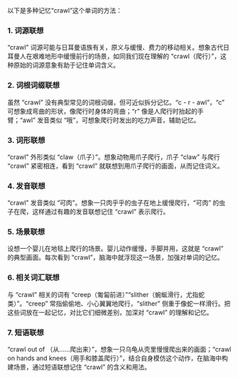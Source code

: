 以下是多种记忆“crawl”这个单词的方法：

### 1. 词源联想
“crawl” 词源可能与日耳曼语族有关，原义与缓慢、费力的移动相关。想象古代日耳曼人在艰难地形中缓慢前行的场景，如同我们现在理解的 “crawl（爬行）”，这种原始的词源意象有助于记住单词含义。

### 2. 词根词缀联想
虽然 “crawl” 没有典型常见的词根词缀，但可近似拆分记忆。“c - r - awl”，“c” 可想象成弯曲的形状，像爬行时身体的弯曲；“r” 像是人爬行时抬起的手臂；“awl” 发音类似 “哦”，可想象爬行时发出的吃力声音，辅助记忆。

### 3. 词形联想
“crawl” 外形类似 “claw（爪子）”。想象动物用爪子爬行，爪子 “claw” 与爬行 “crawl” 紧密相连，看到 “crawl” 就联想到用爪子爬行的画面，从而记住词义。

### 4. 发音联想
“crawl” 发音类似 “可肉”。想象一只肉乎乎的虫子在地上缓慢爬行，“可肉” 的虫子在爬，这样通过有趣的发音联想记住 “crawl” 表示爬行。

### 5. 场景联想
设想一个婴儿在地毯上爬行的场景。婴儿动作缓慢，手脚并用，这就是 “crawl” 的典型画面。每次看到 “crawl”，脑海中就浮现这一场景，加强对单词的记忆。

### 6. 相关词汇联想
与 “crawl” 相关的词有 “creep（匍匐前进）”“slither（蜿蜒滑行，尤指蛇类）”。“creep” 常指偷偷地、小心翼翼地爬行，“slither” 侧重于像蛇一样滑行。把这些词放在一起记忆，对比它们细微差别，加深对 “crawl” 的理解和记忆。

### 7. 短语联想
“crawl out of （从……爬出来）”，想象一只乌龟从壳里慢慢爬出来的画面；“crawl on hands and knees（用手和膝盖爬行）”，结合自身模仿这个动作，在脑海中构建场景，通过短语联想记住 “crawl” 的含义和用法。 